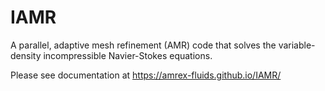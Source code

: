 # IAMR 

A parallel, adaptive mesh refinement (AMR) code that solves the variable-density 
incompressible Navier-Stokes equations.

Please see documentation at https://amrex-fluids.github.io/IAMR/
